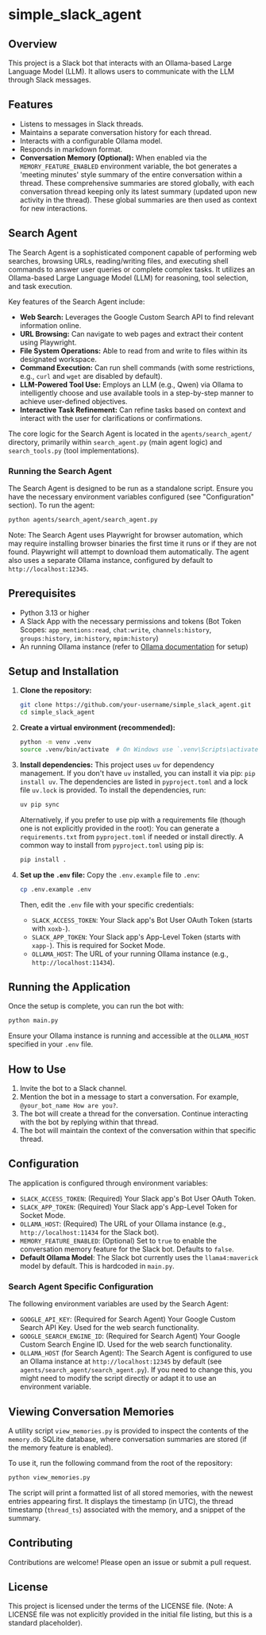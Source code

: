 # simple_slack_agent

## Overview
This project is a Slack bot that interacts with an Ollama-based Large Language Model (LLM). It allows users to communicate with the LLM through Slack messages.

## Features
- Listens to messages in Slack threads.
- Maintains a separate conversation history for each thread.
- Interacts with a configurable Ollama model.
- Responds in markdown format.
- **Conversation Memory (Optional):** When enabled via the `MEMORY_FEATURE_ENABLED` environment variable, the bot generates a 'meeting minutes' style summary of the entire conversation within a thread. These comprehensive summaries are stored globally, with each conversation thread keeping only its latest summary (updated upon new activity in the thread). These global summaries are then used as context for new interactions.

## Search Agent
The Search Agent is a sophisticated component capable of performing web searches, browsing URLs, reading/writing files, and executing shell commands to answer user queries or complete complex tasks. It utilizes an Ollama-based Large Language Model (LLM) for reasoning, tool selection, and task execution.

Key features of the Search Agent include:
- **Web Search:** Leverages the Google Custom Search API to find relevant information online.
- **URL Browsing:** Can navigate to web pages and extract their content using Playwright.
- **File System Operations:** Able to read from and write to files within its designated workspace.
- **Command Execution:** Can run shell commands (with some restrictions, e.g., `curl` and `wget` are disabled by default).
- **LLM-Powered Tool Use:** Employs an LLM (e.g., Qwen) via Ollama to intelligently choose and use available tools in a step-by-step manner to achieve user-defined objectives.
- **Interactive Task Refinement:** Can refine tasks based on context and interact with the user for clarifications or confirmations.

The core logic for the Search Agent is located in the `agents/search_agent/` directory, primarily within `search_agent.py` (main agent logic) and `search_tools.py` (tool implementations).

### Running the Search Agent
The Search Agent is designed to be run as a standalone script. Ensure you have the necessary environment variables configured (see "Configuration" section).
To run the agent:
```bash
python agents/search_agent/search_agent.py
```
Note: The Search Agent uses Playwright for browser automation, which may require installing browser binaries the first time it runs or if they are not found. Playwright will attempt to download them automatically. The agent also uses a separate Ollama instance, configured by default to `http://localhost:12345`.

## Prerequisites
- Python 3.13 or higher
- A Slack App with the necessary permissions and tokens (Bot Token Scopes: `app_mentions:read`, `chat:write`, `channels:history`, `groups:history`, `im:history`, `mpim:history`)
- An running Ollama instance (refer to [Ollama documentation](https://ollama.com/library/qwen) for setup)

## Setup and Installation
1.  **Clone the repository:**
    ```bash
    git clone https://github.com/your-username/simple_slack_agent.git
    cd simple_slack_agent
    ```
2.  **Create a virtual environment (recommended):**
    ```bash
    python -m venv .venv
    source .venv/bin/activate  # On Windows use `.venv\Scripts\activate`
    ```
3.  **Install dependencies:**
    This project uses `uv` for dependency management. If you don't have `uv` installed, you can install it via pip: `pip install uv`.
    The dependencies are listed in `pyproject.toml` and a lock file `uv.lock` is provided. To install the dependencies, run:
    ```bash
    uv pip sync
    ```
    Alternatively, if you prefer to use pip with a requirements file (though one is not explicitly provided in the root):
    You can generate a `requirements.txt` from `pyproject.toml` if needed or install directly.
    A common way to install from `pyproject.toml` using pip is:
    ```bash
    pip install .
    ```

4.  **Set up the `.env` file:**
    Copy the `.env.example` file to `.env`:
    ```bash
    cp .env.example .env
    ```
    Then, edit the `.env` file with your specific credentials:
    -   `SLACK_ACCESS_TOKEN`: Your Slack app's Bot User OAuth Token (starts with `xoxb-`).
    -   `SLACK_APP_TOKEN`: Your Slack app's App-Level Token (starts with `xapp-`). This is required for Socket Mode.
    -   `OLLAMA_HOST`: The URL of your running Ollama instance (e.g., `http://localhost:11434`).

## Running the Application
Once the setup is complete, you can run the bot with:
```bash
python main.py
```
Ensure your Ollama instance is running and accessible at the `OLLAMA_HOST` specified in your `.env` file.

## How to Use
1.  Invite the bot to a Slack channel.
2.  Mention the bot in a message to start a conversation. For example, `@your_bot_name How are you?`.
3.  The bot will create a thread for the conversation. Continue interacting with the bot by replying within that thread.
4.  The bot will maintain the context of the conversation within that specific thread.

## Configuration
The application is configured through environment variables:

-   `SLACK_ACCESS_TOKEN`: (Required) Your Slack app's Bot User OAuth Token.
-   `SLACK_APP_TOKEN`: (Required) Your Slack app's App-Level Token for Socket Mode.
-   `OLLAMA_HOST`: (Required) The URL of your Ollama instance (e.g., `http://localhost:11434` for the Slack bot).
-   `MEMORY_FEATURE_ENABLED`: (Optional) Set to `true` to enable the conversation memory feature for the Slack bot. Defaults to `false`.
-   **Default Ollama Model**: The Slack bot currently uses the `llama4:maverick` model by default. This is hardcoded in `main.py`.

### Search Agent Specific Configuration
The following environment variables are used by the Search Agent:
-   `GOOGLE_API_KEY`: (Required for Search Agent) Your Google Custom Search API Key. Used for the web search functionality.
-   `GOOGLE_SEARCH_ENGINE_ID`: (Required for Search Agent) Your Google Custom Search Engine ID. Used for the web search functionality.
-   `OLLAMA_HOST` (for Search Agent): The Search Agent is configured to use an Ollama instance at `http://localhost:12345` by default (see `agents/search_agent/search_agent.py`). If you need to change this, you might need to modify the script directly or adapt it to use an environment variable.

## Viewing Conversation Memories

A utility script `view_memories.py` is provided to inspect the contents of the `memory.db` SQLite database, where conversation summaries are stored (if the memory feature is enabled).

To use it, run the following command from the root of the repository:

```bash
python view_memories.py
```

The script will print a formatted list of all stored memories, with the newest entries appearing first. It displays the timestamp (in UTC), the thread timestamp (`thread_ts`) associated with the memory, and a snippet of the summary.

## Contributing
Contributions are welcome! Please open an issue or submit a pull request.

## License
This project is licensed under the terms of the LICENSE file. (Note: A LICENSE file was not explicitly provided in the initial file listing, but this is a standard placeholder).
